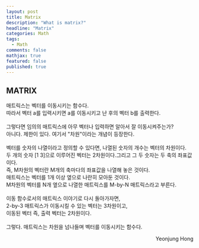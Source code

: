```yaml
---
layout: post
title: Matrix
description: "What is matrix?"
headline: "Matrix"
categories: Math
tags: 
  - Math
comments: false
mathjax: true
featured: false
published: true
---
```


## MATRIX

매트릭스는 벡터를 이동시키는 함수다. <br>
따라서 벡터 a를 입력시키면 a를 이동시키고 난 후의 벡터 b를 출력한다. <br><br>
그렇다면 임의의 매트릭스에 아무 벡터나 입력하면 알아서 잘 이동시켜주는가?<br>
아니다. 제한이 있다. 여기서 "차원"이라는 개념이 등장한다. <br><br>
벡터를 숫자의 나열이라고 정의할 수 있다면, 나열된 숫자의 개수는 벡터의 차원이다. <br>
두 개의 숫자 [1 3]으로 이루어진 벡터는 2차원이다.그리고 그 두 숫자는 두 축의 좌표값이다.<br>
즉, M차원의 벡터란 M개의 축마다의 좌표값을 나열해 놓은 것이다.<br>
매트릭스는 벡터를 1개 이상 옆으로 나란히 모아둔 것이다.<br>
M차원의 벡터를 N개 옆으로 나열한 매트릭스를 M-by-N 매트릭스라고 부른다. <br><br>
이동 함수로서의 매트릭스 이야기로 다시 돌아가자면, <br>
2-by-3 매트릭스가 이동시킬 수 있는 벡터는 3차원이고,<br>
이동된 벡터 즉, 출력 벡터는 2차원이다. <br><br>
그렇다. 매트릭스는 차원을 넘나들며 벡터를 이동시키는 함수다. 


<p align="right"> Yeonjung Hong <p>
